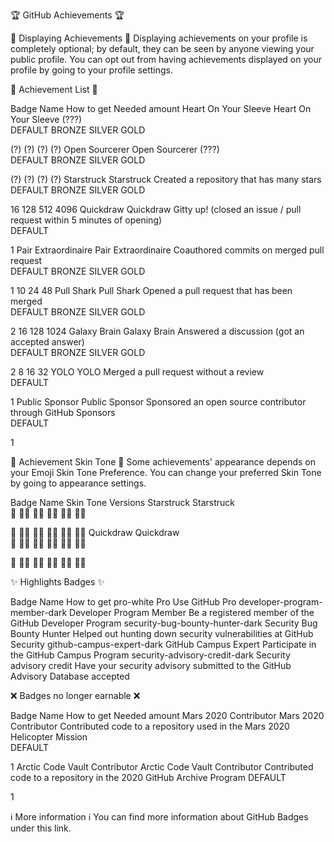 🏆 GitHub Achievements 🏆




🏅 Displaying Achievements 🏅
Displaying achievements on your profile is completely optional; by default, they can be seen by anyone viewing your public profile.
You can opt out from having achievements displayed on your profile by going to your profile settings.

📃 Achievement List 📃

Badge	Name	How to get	Needed amount
Heart On Your Sleeve	Heart On Your Sleeve	(???)	
DEFAULT	BRONZE	SILVER	GOLD
			
(?)	(?)	(?)	(?)
Open Sourcerer	Open Sourcerer	(???)	
DEFAULT	BRONZE	SILVER	GOLD
			
(?)	(?)	(?)	(?)
Starstruck	Starstruck	Created a repository that has many stars	
DEFAULT	BRONZE	SILVER	GOLD
			
16	128	512	4096
Quickdraw	Quickdraw	Gitty up!
(closed an issue / pull request within 5 minutes of opening)	
DEFAULT

1
Pair Extraordinaire	Pair Extraordinaire	Coauthored commits on merged pull request	
DEFAULT	BRONZE	SILVER	GOLD
			
1	10	24	48
Pull Shark	Pull Shark	Opened a pull request that has been merged	
DEFAULT	BRONZE	SILVER	GOLD
			
2	16	128	1024
Galaxy Brain	Galaxy Brain	Answered a discussion
(got an accepted answer)	
DEFAULT	BRONZE	SILVER	GOLD
			
2	8	16	32
YOLO	YOLO	Merged a pull request without a review	
DEFAULT

1
Public Sponsor	Public Sponsor	Sponsored an open source contributor through GitHub Sponsors	
DEFAULT

1

👋 Achievement Skin Tone 👋
Some achievements' appearance depends on your Emoji Skin Tone Preference.
You can change your preferred Skin Tone by going to appearance settings.

Badge	Name	Skin Tone Versions
Starstruck	Starstruck	
👋	👋🏻	👋🏼	👋🏽	👋🏾	👋🏿
					
👋	👋🏻	👋🏼	👋🏽	👋🏾	👋🏿
Quickdraw	Quickdraw	
👋	👋🏻	👋🏼	👋🏽	👋🏾	👋🏿
					
👋	👋🏻	👋🏼	👋🏽	👋🏾	👋🏿

✨ Highlights Badges ✨

Badge	Name	How to get
pro-white	Pro	Use GitHub Pro
developer-program-member-dark	Developer Program Member	Be a registered member of the GitHub Developer Program
security-bug-bounty-hunter-dark	Security Bug Bounty Hunter	Helped out hunting down security vulnerabilities at GitHub Security
github-campus-expert-dark	GitHub Campus Expert	Participate in the GitHub Campus Program
security-advisory-credit-dark	Security advisory credit	Have your security advisory submitted to the GitHub Advisory Database accepted

❌ Badges no longer earnable ❌

Badge	Name	How to get	Needed amount
Mars 2020 Contributor	Mars 2020 Contributor	Contributed code to a repository used in the Mars 2020 Helicopter Mission	
DEFAULT

1
Arctic Code Vault Contributor	Arctic Code Vault Contributor	Contributed code to a repository in the 2020 GitHub Archive Program	
DEFAULT

1

ℹ️ More information ℹ️
You can find more information about GitHub Badges under this link.

